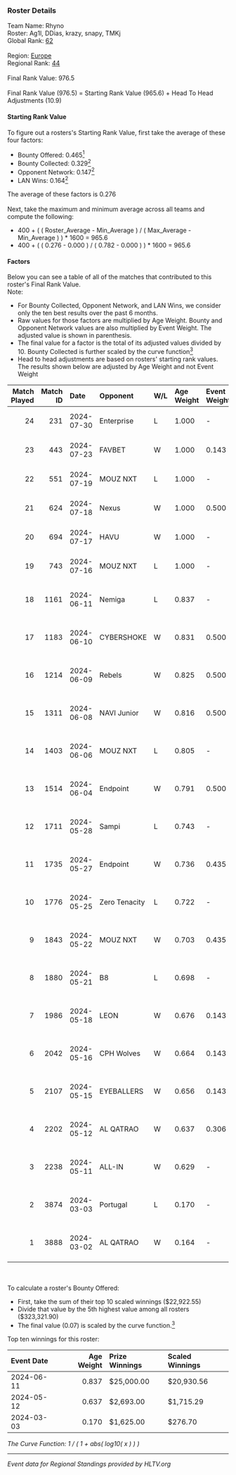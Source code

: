 ### Roster Details<br />
Team Name: Rhyno<br />
Roster: Ag1l, DDias, krazy, snapy, TMKj<br />
Global Rank: [62](../standings_global.md)<br />
<br />
Region: [Europe]( ../standings_europe.md)<br />
Regional Rank: [44]( ../standings_europe.md)<br />
<br />
Final Rank Value:  976.5<br />
<br />
Final Rank Value (976.5) = Starting Rank Value (965.6) + Head To Head Adjustments (10.9)<br />

#### Starting Rank Value<br />
To figure out a rosters's Starting Rank Value, first take the average of these four factors:<br />
- Bounty Offered: 0.465[<sup>1</sup>](#table2)
- Bounty Collected: 0.329[<sup>2</sup>](#table1)
- Opponent Network: 0.147[<sup>2</sup>](#table1)
- LAN Wins: 0.164[<sup>2</sup>](#table1)

The average of these factors is 0.276<br />
<br />
Next, take the maximum and minimum average across all teams and compute the following:<br />
- 400 + ( ( Roster_Average - Min_Average ) / ( Max_Average - Min_Average ) ) * 1600 = 965.6
- 400 + ( ( 0.276 - 0.000 ) / ( 0.782 - 0.000 ) ) * 1600 = 965.6


#### Factors<br />
Below you can see a table of all of the matches that contributed to this roster's Final Rank Value.<br />
Note:<br />

- For Bounty Collected, Opponent Network, and LAN Wins, we consider only the ten best results over the past 6 months.
- Raw values for those factors are multiplied by Age Weight. Bounty and Opponent Network values are also multiplied by Event Weight. The adjusted value is shown in parenthesis.
- The final value for a factor is the total of its adjusted values divided by 10. Bounty Collected is further scaled by the curve function[<sup>3</sup>](#curveFunction)
- Head to head adjustments are based on rosters' starting rank values. The results shown below are adjusted by Age Weight and not Event Weight
<span id="table1"></span><br />


| Match Played | Match ID | Date       | Opponent      | W/L | Age Weight | Event Weight | Bounty Collected | Opponent Network | LAN Wins  | H2H Adj. | Roster                                 |
| -: | -: | :- | :- | :- | :- | :- | :- | :- | :- | -: | :- |
|           24 |      231 | 2024-07-30 | Enterprise    | L   | 1.000      | -            | -                | -                | -         |   -18.03 | Ag1l, DDias, krazy, snapy, TMKj        |
|           23 |      443 | 2024-07-23 | FAVBET        | W   | 1.000      | 0.143        | 0.003 (0.000)    | 0.340 (0.049)    | 0 (0.000) |     9.95 | Ag1l, DDias, krazy, snapy, TMKj        |
|           22 |      551 | 2024-07-19 | MOUZ NXT      | L   | 1.000      | -            | -                | -                | -         |   -11.89 | Ag1l, DDias, krazy, snapy, TMKj        |
|           21 |      624 | 2024-07-18 | Nexus         | W   | 1.000      | 0.500        | 0.014 (0.007)    | 0.465 (0.233)    | 0 (0.000) |     6.24 | Ag1l, DDias, krazy, snapy, TMKj        |
|           20 |      694 | 2024-07-17 | HAVU          | W   | 1.000      | -            | -                | -                | 0 (0.000) |     5.64 | Ag1l, DDias, krazy, snapy, TMKj        |
|           19 |      743 | 2024-07-16 | MOUZ NXT      | L   | 1.000      | -            | -                | -                | -         |   -12.34 | Ag1l, DDias, krazy, snapy, TMKj        |
|           18 |     1161 | 2024-06-11 | Nemiga        | L   | 0.837      | -            | -                | -                | -         |    -7.49 | DDias, krazy, renatoohaxx, snapy, TMKj |
|           17 |     1183 | 2024-06-10 | CYBERSHOKE    | W   | 0.831      | 0.500        | 0.039 (0.016)    | 0.351 (0.146)    | 0 (0.000) |     8.91 | DDias, krazy, renatoohaxx, snapy, TMKj |
|           16 |     1214 | 2024-06-09 | Rebels        | W   | 0.825      | 0.500        | 0.038 (0.016)    | 0.600 (0.247)    | 0 (0.000) |    14.38 | DDias, krazy, renatoohaxx, snapy, TMKj |
|           15 |     1311 | 2024-06-08 | NAVI Junior   | W   | 0.816      | 0.500        | -                | 0.090 (0.037)    | 0 (0.000) |     2.47 | DDias, krazy, renatoohaxx, snapy, TMKj |
|           14 |     1403 | 2024-06-06 | MOUZ NXT      | L   | 0.805      | -            | -                | -                | -         |    -8.41 | DDias, krazy, renatoohaxx, snapy, TMKj |
|           13 |     1514 | 2024-06-04 | Endpoint      | W   | 0.791      | 0.500        | 0.012 (0.005)    | 0.522 (0.207)    | 0 (0.000) |     9.81 | DDias, krazy, renatoohaxx, snapy, TMKj |
|           12 |     1711 | 2024-05-28 | Sampi         | L   | 0.743      | -            | -                | -                | -         |   -14.19 | DDias, krazy, renatoohaxx, snapy, TMKj |
|           11 |     1735 | 2024-05-27 | Endpoint      | W   | 0.736      | 0.435        | 0.012 (0.004)    | 0.522 (0.167)    | -         |     9.30 | DDias, krazy, renatoohaxx, snapy, TMKj |
|           10 |     1776 | 2024-05-25 | Zero Tenacity | L   | 0.722      | -            | -                | -                | -         |    -8.10 | DDias, krazy, renatoohaxx, snapy, TMKj |
|            9 |     1843 | 2024-05-22 | MOUZ NXT      | W   | 0.703      | 0.435        | 0.139 (0.042)    | 1.000 (0.306)    | -         |    12.66 | DDias, krazy, renatoohaxx, snapy, TMKj |
|            8 |     1880 | 2024-05-21 | B8            | L   | 0.698      | -            | -                | -                | -         |    -6.33 | DDias, krazy, renatoohaxx, snapy, TMKj |
|            7 |     1986 | 2024-05-18 | LEON          | W   | 0.676      | 0.143        | 0.007 (0.001)    | -                | -         |     3.57 | DDias, krazy, renatoohaxx, snapy, TMKj |
|            6 |     2042 | 2024-05-16 | CPH Wolves    | W   | 0.664      | 0.143        | -                | 0.365 (0.035)    | -         |     5.38 | DDias, krazy, renatoohaxx, snapy, TMKj |
|            5 |     2107 | 2024-05-15 | EYEBALLERS    | W   | 0.656      | 0.143        | 0.005 (0.001)    | 0.509 (0.048)    | -         |     7.78 | DDias, krazy, renatoohaxx, snapy, TMKj |
|            4 |     2202 | 2024-05-12 | AL QATRAO     | W   | 0.637      | 0.306        | 0.004 (0.001)    | -                | 1 (0.637) |     3.57 | DDias, krazy, renatoohaxx, snapy, TMKj |
|            3 |     2238 | 2024-05-11 | ALL-IN        | W   | 0.629      | -            | -                | -                | 1 (0.629) |     1.60 | DDias, krazy, renatoohaxx, snapy, TMKj |
|            2 |     3874 | 2024-03-03 | Portugal      | L   | 0.170      | -            | -                | -                | -         |    -4.45 | DDias, krazy, renatoohaxx, snapy, TMKj |
|            1 |     3888 | 2024-03-02 | AL QATRAO     | W   | 0.164      | -            | -                | -                | 1 (0.164) |     0.88 | DDias, krazy, renatoohaxx, snapy, TMKj |

<br />
<span id="table2"></span><br />
To calculate a roster's Bounty Offered:<br />

- First, take the sum of their top 10 scaled winnings ($22,922.55)
- Divide that value by the 5th highest value among all rosters ($323,321.90)
- The final value (0.07) is scaled by the curve function.[<sup>3</sup>](#curveFunction)

Top ten winnings for this roster:<br />

| Event Date | Age Weight | Prize Winnings | Scaled Winnings |
| :- | -: | :- | :- |
| 2024-06-11 |      0.837 | $25,000.00     | $20,930.56      |
| 2024-05-12 |      0.637 | $2,693.00      | $1,715.29       |
| 2024-03-03 |      0.170 | $1,625.00      | $276.70         |


<span id="curveFunction"></span>_The Curve Function: 1 / ( 1 + abs( log10( x ) ) )_<br />

---
_Event data for Regional Standings provided by HLTV.org_<br />
